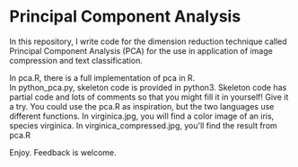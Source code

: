 # Principal Component Analysis

In this repository, I write code for the dimension reduction technique called Principal Component Analysis (PCA) for the use in application of image compression and text classification.

In pca.R, there is a full implementation of pca in R.   
In python_pca.py, skeleton code is provided in python3.  Skeleton code has partial code and lots of comments so that you might fill it in yourself!  Give it a try.  You could use the pca.R as inspiration, but the two languages use different functions.
In virginica.jpg, you will find a color image of an iris, species virginica.
In virginica_compressed.jpg, you'll find the result from pca.R

Enjoy.  Feedback is welcome.
